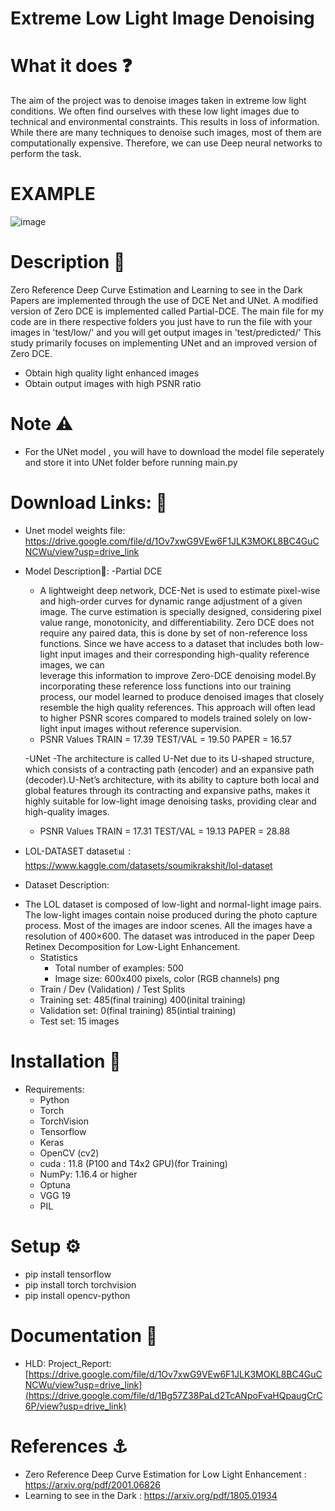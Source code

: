 # Extreme Low Light Image Denoising  
# What it does ❓
The aim of the project was to denoise images taken in extreme low light conditions. We often find ourselves with these low light images due to technical and environmental constraints. This results in loss of information. While there are many techniques to denoise such images, most of them are computationally expensive. Therefore, we can use Deep neural networks to perform the task. 
# EXAMPLE 
![image](https://github.com/lazy-insomaniac/Extreme-Low-Light-Image-Denoising/assets/114395022/e5badc61-90ca-4bba-9112-ef6c09625917)
# Description 📝
Zero Reference Deep Curve Estimation and Learning to see in the Dark Papers are implemented through the use of DCE Net and UNet. A modified version of Zero DCE is implemented called Partial-DCE.
The main file for my code are in there respective folders you just have to run the file with your images in 'test/low/' and you will get output images in 'test/predicted/'
This study primarily focuses on implementing UNet and an  improved version of Zero DCE.
-	Obtain high quality light enhanced images  
-	Obtain output images with high PSNR ratio

# Note ⚠️
- For the UNet model , you will have to download the model file seperately and store it into UNet folder before running main.py

# Download Links: 🔗
* Unet model weights file: https://drive.google.com/file/d/1Ov7xwG9VEw6F1JLK3MOKL8BC4GuCNCWu/view?usp=drive_link 
* Model Description🤖:
  -Partial DCE
    -  A lightweight deep network, DCE-Net is used to estimate pixel-wise and high-order curves for dynamic range adjustment of a given 
      image. The curve estimation is specially designed, considering pixel value range, monotonicity, and differentiability. Zero DCE does not require any paired 
      data, this is done by set of non-reference loss functions. Since we have access to a dataset that includes both low-light input images and  their corresponding high-quality reference images, we can        
      leverage this information to improve Zero-DCE denoising model.By incorporating these reference loss functions into our training process, our model learned to produce denoised images that closely resemble
      the high quality references. This approach will often lead to higher PSNR scores compared to models trained solely on low-light input images without reference supervision.
    - PSNR Values    TRAIN = 17.39      TEST/VAL = 19.50       PAPER = 16.57     

  -UNet
    -The architecture is called U-Net due to its U-shaped structure, which consists of a contracting path (encoder) and an expansive path (decoder).U-Net’s architecture, with its ability to capture both local and      global features through its contracting and expansive paths, makes it highly suitable for low-light image denoising tasks, providing clear and high-quality images.
    - PSNR Values    TRAIN = 17.31      TEST/VAL = 19.13       PAPER = 28.88
* LOL-DATASET dataset📊 : https://www.kaggle.com/datasets/soumikrakshit/lol-dataset
* Dataset Description:
- The LOL dataset is composed of  low-light and normal-light image pairs. The low-light images contain noise produced during the photo capture process. Most of the images are indoor scenes. All the images have a resolution of 400×600. The dataset was introduced in the paper Deep Retinex Decomposition for Low-Light Enhancement.
  - Statistics 
    - Total number of examples: 500 
    - Image size: 600x400 pixels, color (RGB channels) png
  - Train / Dev (Validation) / Test Splits
  - Training set: 485(final training)  400(inital training)
  - Validation set: 0(final training)   85(intial training)
  - Test set: 15 images

# Installation 🔧
  - Requirements:
    - Python 
    - Torch 
    - TorchVision
    - Tensorflow
    - Keras
    - OpenCV (cv2)
    -  cuda : 11.8 (P100 and T4x2 GPU)(for Training)
    -  NumPy: 1.16.4 or higher
    - Optuna
    - VGG 19
    - PIL

# Setup ⚙️
  - pip install tensorflow
  - pip install torch torchvision
  - pip install opencv-python

# Documentation 📑
 - HLD: Project_Report: [https://drive.google.com/file/d/1Ov7xwG9VEw6F1JLK3MOKL8BC4GuCNCWu/view?usp=drive_link](https://drive.google.com/file/d/1Bg57Z38PaLd2TcANpoFvaHQpaugCrC6P/view?usp=drive_link)

# References ⚓
 - Zero Reference Deep Curve Estimation for Low Light Enhancement : https://arxiv.org/pdf/2001.06826
 - Learning to see in the Dark :  https://arxiv.org/pdf/1805.01934 

